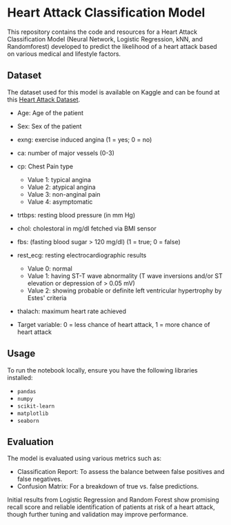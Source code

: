 # Heart Attack Classification Model

This repository contains the code and resources for a Heart Attack Classification Model (Neural Network, Logistic Regression, kNN, and Randomforest) developed to predict the likelihood of a heart attack based on various medical and lifestyle factors.

## Dataset
The dataset used for this model is available on Kaggle and can be found at this [Heart Attack Dataset](https://www.kaggle.com/datasets/waqi786/heart-attack-dataset).

- Age: Age of the patient

- Sex: Sex of the patient

- exng: exercise induced angina (1 = yes; 0 = no)

- ca: number of major vessels (0-3)

- cp: Chest Pain type
    - Value 1: typical angina
    - Value 2: atypical angina
    - Value 3: non-anginal pain
    - Value 4: asymptomatic

- trtbps: resting blood pressure (in mm Hg)

- chol: cholestoral in mg/dl fetched via BMI sensor

- fbs: (fasting blood sugar > 120 mg/dl) (1 = true; 0 = false)

- rest_ecg: resting electrocardiographic results
    - Value 0: normal
    - Value 1: having ST-T wave abnormality (T wave inversions and/or ST elevation or depression of > 0.05 mV)
    - Value 2: showing probable or definite left ventricular hypertrophy by Estes' criteria

- thalach: maximum heart rate achieved

- Target variable: 0 = less chance of heart attack, 1 = more chance of heart attack

## Usage
To run the notebook locally, ensure you have the following libraries installed:

- `pandas`
- `numpy`
- `scikit-learn`
- `matplotlib`
- `seaborn`

## Evaluation
The model is evaluated using various metrics such as:

- Classification Report: To assess the balance between false positives and false negatives.
- Confusion Matrix: For a breakdown of true vs. false predictions.

Initial results from Logistic Regression and Random Forest show promising recall score and reliable identification of patients at risk of a heart attack, though further tuning and validation may improve performance.
